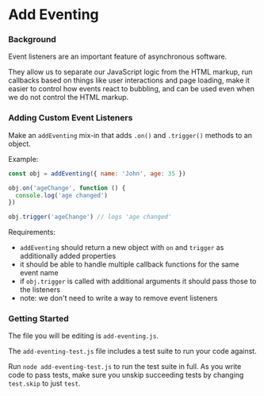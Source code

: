 # Add Eventing

### Background

Event listeners are an important feature of asynchronous software.

They allow us to separate our JavaScript logic from the HTML markup, run
callbacks based on things like user interactions and page loading, make it
easier to control how events react to bubbling, and can be used even when we do
not control the HTML markup.

### Adding Custom Event Listeners

Make an `addEventing` mix-in that adds `.on()` and `.trigger()` methods to an
object.

Example:

```javascript
const obj = addEventing({ name: 'John', age: 35 })

obj.on('ageChange', function () {
  console.log('age changed')
})

obj.trigger('ageChange') // logs 'age changed'
```

Requirements:
- `addEventing` should return a new object with `on` and `trigger` as additionally added properties
- it should be able to handle multiple callback functions for the same event name
- if `obj.trigger` is called with additional arguments it should pass those to the listeners
- note: we don't need to write a way to remove event listeners

### Getting Started

The file you will be editing is `add-eventing.js`.

The `add-eventing-test.js` file includes a test suite to run your code against.

Run `node add-eventing-test.js` to run the test suite in full. As you write code
to pass tests, make sure you unskip succeeding tests by changing `test.skip` to
just `test`.
